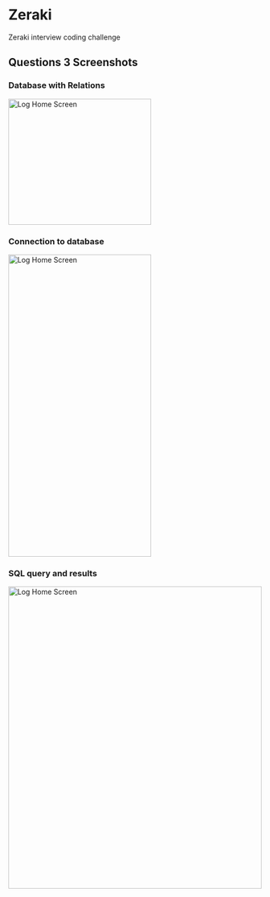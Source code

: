 # Zeraki
Zeraki interview coding challenge


## Questions 3 Screenshots
### Database with Relations
<img width="75%" height="250" src="https://user-images.githubusercontent.com/22634271/92031364-2a00bc00-ed71-11ea-9469-16168efb925f.png" alt="Log Home Screen" title="Log Home"/>

### Connection to database
<img width="75%" height="600" src="https://user-images.githubusercontent.com/22634271/92031361-279e6200-ed71-11ea-80f0-710054000f0e.png" alt="Log Home Screen" title="Log Home"/>

### SQL query and results
<img width="100%" height="600" src="https://user-images.githubusercontent.com/22634271/92031367-2b31e900-ed71-11ea-9f46-a1c89676afe2.png" alt="Log Home Screen" title="Log Home"/>
